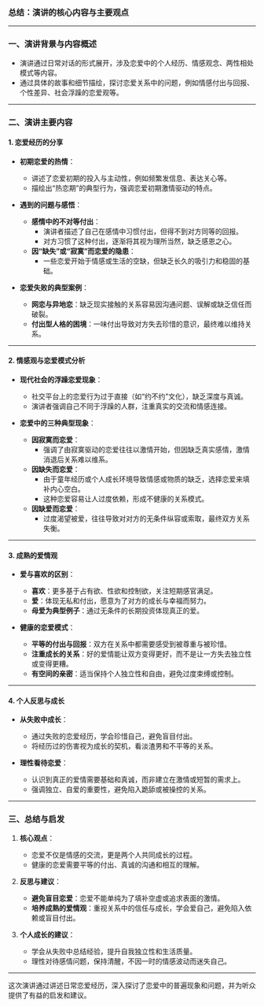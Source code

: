 ### **总结：演讲的核心内容与主要观点**

---

### **一、演讲背景与内容概述**
- 演讲通过日常对话的形式展开，涉及恋爱中的个人经历、情感观念、两性相处模式等内容。
- 通过具体的故事和细节描绘，探讨恋爱关系中的问题，例如情感付出与回报、个性差异、社会浮躁的恋爱观等。

---

### **二、演讲主要内容**

#### **1. 恋爱经历的分享**
- **初期恋爱的热情**：
  - 讲述了恋爱初期的投入与主动性，例如频繁发信息、表达关心等。
  - 描绘出“热恋期”的典型行为，强调恋爱初期激情驱动的特点。

- **遇到的问题与感悟**：
  - **感情中的不对等付出**：
    - 演讲者描述了自己在感情中习惯付出，但得不到对方同等的回报。
    - 对方习惯了这种付出，逐渐将其视为理所当然，缺乏感恩之心。
  - **因“缺失”或“寂寞”而恋爱的隐患**：
    - 一些恋爱开始于情感或生活的空缺，但缺乏长久的吸引力和稳固的基础。

- **恋爱失败的典型案例**：
  - **网恋与异地恋**：缺乏现实接触的关系容易因沟通问题、误解或缺乏信任而破裂。
  - **付出型人格的困境**：一味付出导致对方失去珍惜的意识，最终难以维持关系。

---

#### **2. 情感观与恋爱模式分析**
- **现代社会的浮躁恋爱现象**：
  - 社交平台上的恋爱行为过于直接（如“约不约”文化），缺乏深度与真诚。
  - 演讲者强调自己不同于浮躁的人群，注重真实的交流和情感连接。

- **恋爱中的三种典型现象**：
  - **因寂寞而恋爱**：
    - 强调了由寂寞驱动的恋爱往往以激情开始，但因缺乏真实感情，激情消退后关系难以维系。
  - **因缺失而恋爱**：
    - 由于童年经历或个人成长环境导致情感或物质的缺乏，选择恋爱来填补内心空白。
    - 这种恋爱容易让人过度依赖，形成不健康的关系模式。
  - **因缺爱而恋爱**：
    - 过度渴望被爱，往往导致对对方的无条件纵容或索取，最终双方关系失衡。

---

#### **3. 成熟的爱情观**
- **爱与喜欢的区别**：
  - **喜欢**：更多基于占有欲、性欲和控制欲，关注短期感官满足。
  - **爱**：体现无私和付出，愿意为了对方的成长与幸福而努力。
  - **母爱为典型例子**：通过无条件的长期投资体现真正的爱。
  
- **健康的恋爱模式**：
  - **平等的付出与回报**：双方在关系中都需要感受到被尊重与被珍惜。
  - **注重成长的关系**：好的爱情能让双方变得更好，而不是让一方失去独立性或变得更糟。
  - **有空间的亲密**：适当保持个人独立性和自由，避免过度束缚或控制。

---

#### **4. 个人反思与成长**
- **从失败中成长**：
  - 通过失败的恋爱经历，学会珍惜自己，避免盲目付出。
  - 将经历过的伤害视为成长的契机，看淡渣男和不平等的关系。

- **理性看待恋爱**：
  - 认识到真正的爱情需要基础和真诚，而非建立在激情或短暂的需求上。
  - 强调独立、自爱的重要性，避免陷入跪舔或被操控的关系。

---

### **三、总结与启发**
1. **核心观点**：
   - 恋爱不仅是情感的交流，更是两个人共同成长的过程。
   - 健康的恋爱需要平等的付出、真诚的沟通和相互的理解。

2. **反思与建议**：
   - **避免盲目恋爱**：恋爱不能单纯为了填补空虚或追求表面的激情。
   - **培养成熟的爱情观**：重视关系中的信任与成长，学会爱自己，避免陷入依赖或盲目付出。

3. **个人成长的建议**：
   - 学会从失败中总结经验，提升自我独立性和生活质量。
   - 理性对待感情问题，保持清醒，不因一时的情感波动而迷失自己。

---

这次演讲通过讲述日常恋爱经历，深入探讨了恋爱中的普遍现象和问题，并为听众提供了有益的启发和建议。
